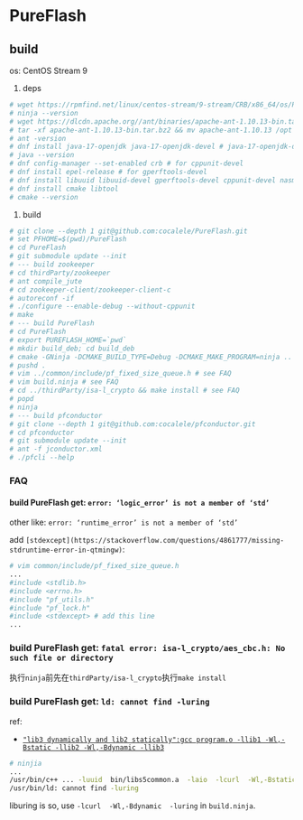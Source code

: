 # PureFlash

## build
os: CentOS Stream 9

1. deps
```bash
# wget https://rpmfind.net/linux/centos-stream/9-stream/CRB/x86_64/os/Packages/ninja-build-1.10.2-6.el9.x86_64.rpm # from https://rpmfind.net/linux/rpm2html/search.php?query=ninja-build
# ninja --version
# wget https://dlcdn.apache.org//ant/binaries/apache-ant-1.10.13-bin.tar.bz2
# tar -xf apache-ant-1.10.13-bin.tar.bz2 && mv apache-ant-1.10.13 /opt && ln -s /opt/apache-ant-1.10.13/bin/ant /usr/local/bin/
# ant -version
# dnf install java-17-openjdk java-17-openjdk-devel # java-17-openjdk-devel is for javac
# java --version
# dnf config-manager --set-enabled crb # for cppunit-devel
# dnf install epel-release # for gperftools-devel
# dnf install libuuid libuuid-devel gperftools-devel cppunit-devel nasm  libaio-devel liburing-devel rdma-core-devel libcurl-devel # nasm,libaio-devel,liburing-devel,rdma-core-devel,libcurl-devel for build PureFlash
# dnf install cmake libtool
# cmake --version
```

1. build
```bash
# git clone --depth 1 git@github.com:cocalele/PureFlash.git
# set PFHOME=$(pwd)/PureFlash
# cd PureFlash
# git submodule update --init
# --- build zookeeper
# cd thirdParty/zookeeper
# ant compile_jute
# cd zookeeper-client/zookeeper-client-c
# autoreconf -if
# ./configure --enable-debug --without-cppunit
# make
# --- build PureFlash
# cd PureFlash
# export PUREFLASH_HOME=`pwd`
# mkdir build_deb; cd build_deb
# cmake -GNinja -DCMAKE_BUILD_TYPE=Debug -DCMAKE_MAKE_PROGRAM=ninja ..
# pushd .
# vim ../common/include/pf_fixed_size_queue.h # see FAQ
# vim build.ninja # see FAQ
# cd ../thirdParty/isa-l_crypto && make install # see FAQ
# popd
# ninja
# --- build pfconductor
# git clone --depth 1 git@github.com:cocalele/pfconductor.git
# cd pfconductor
# git submodule update --init
# ant -f jconductor.xml
# ./pfcli --help
```

### FAQ
#### build PureFlash get: `error: ‘logic_error’ is not a member of ‘std’`
other like: `error: ‘runtime_error’ is not a member of ‘std’`

add `[stdexcept](https://stackoverflow.com/questions/4861777/missing-stdruntime-error-in-qtmingw)`:
```bash
# vim common/include/pf_fixed_size_queue.h
...
#include <stdlib.h>
#include <errno.h>
#include "pf_utils.h"
#include "pf_lock.h"
#include <stdexcept> # add this line
...
```

### build PureFlash get: `fatal error: isa-l_crypto/aes_cbc.h: No such file or directory`
执行`ninja`前先在`thirdParty/isa-l_crypto`执行`make install`

### build PureFlash get: `ld: cannot find -luring`
ref:
- [`"lib3 dynamically and lib2 statically":gcc program.o -llib1 -Wl,-Bstatic -llib2 -Wl,-Bdynamic -llib3`](https://stackoverflow.com/questions/6578484/telling-gcc-directly-to-link-a-library-statically)

```bash
# ninjia
...
/usr/bin/c++ ... -luuid  bin/libs5common.a  -laio  -lcurl  -Wl,-Bstatic  -luring  -Wl,-Bdynamic  ../thirdParty/isa-l_crypto/.libs/libisal_crypto.a  bin/libhashtable.a  -lm  -lrt  -ldl  -lrdmacm  -libverbs  -lpthread && cd /home/chen/code/PureFlash/build_deb/pfs && cp /home/chen/code/PureFlash/pfs/pfs_template.conf /home/chen/code/PureFlash/build_deb
/usr/bin/ld: cannot find -luring
```

liburing is so, use `-lcurl  -Wl,-Bdynamic  -luring` in `build.ninja`.